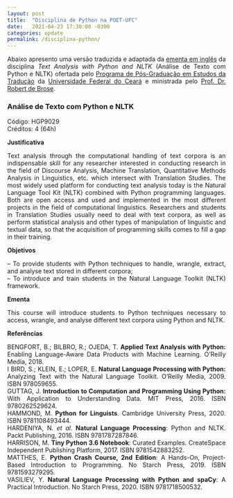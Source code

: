 ```yaml
---
layout: post
title:  "Disciplina de Python na POET-UFC"
date:   2021-04-23 17:30:00 -0300
categories: update
permalink: /disciplina-python/
---
```


<style>body {text-align: justify}</style>
Abaixo apresento uma versão traduzida e adaptada da [ementa em inglês][ementa] da disciplina <i>Text Analysis with Python and NLTK</i> (Análise de Texto com Python e NLTK) ofertada pelo [Programa de Pós-Graduação em Estudos da Tradução][poet] da [Universidade Federal do Ceará][ufc] e ministrada pelo [Prof. Dr. Robert de Brose][robert-lattes].

<h3>Análise de Texto com Python e NLTK</h3>
Código: HGP9029<br>
Créditos: 4 (64h)

<strong>Justificativa</strong><br>

<p>Text analysis through the computational handling of text corpora is an indispensable skill for any researcher interested in conducting research in the field of Discourse Analysis, Machine Translation, Quantitative Methods Analysis in Linguistics, etc. which intersect with Translation Studies. The most widely used platform for conducting text analysis today is the Natural Language Tool Kit (NLTK) combined with Python programming languages. Both are open access and used and implemented in the most different projects in the field of computational linguistics. Researchers and students in Translation Studies usually need to deal with text corpora, as well as perform statistical analysis and other types of manipulation of linguistic and textual data, so that the acquisition of programming skills comes to fill a gap in their training.</p>

<strong>Objetivos</strong><br>
<p>– To provide students with Python techniques to handle, wrangle, extract, and analyse text stored in different corpora;<br>
– To introduce and train students in the Natural Language Toolkit (NLTK) framework.</p>

<strong>Ementa</strong><br>
<p>This course will introduce students to Python techniques necessary to access, wrangle, and analyse different text corpora using Python and NLTK.</p>

<strong>Referências</strong><br>
<p>BENGFORT, B.; BILBRO, R.; OJEDA, T. <strong>Applied Text Analysis with Python:</strong> Enabling Language-Aware Data Products with Machine Learning. O’Reilly Media, 2018.<br>
I BIRD, S.; KLEIN, E.; LOPER, E. <strong>Natural Language Processing with Python:</strong> Analyzing Text with the Natural Language Toolkit. O’Reilly Media, 2009. ISBN 978059655.<br>
GUTTAG, J. <strong>Introduction to Computation and Programming Using Python:</strong> With Application to Understanding Data. MIT Press, 2016. ISBN 9780262529624.<br>
HAMMOND, M. <strong>Python for Linguists</strong>. Cambridge University Press, 2020. ISBN 9781108493444.<br>
HARDENIYA, N. <i>et al</i>. <strong>Natural Language Processing</strong>: Python and NLTK. Packt Publishing, 2016. ISBN 9781787287846.<br>
HARRISON, M. <strong>Tiny Python 3.6 Notebook</strong>: Curated Examples. CreateSpace Independent Publishing Platform, 2017. ISBN 9781542883252.<br>
MATTHES, E. <strong>Python Crash Course, 2nd Edition</strong>: A Hands-On, Project-Based Introduction to Programming. No Starch Press, 2019. ISBN 9781593279295.<br>
VASILIEV, Y. <strong>Natural Language Processing with Python and spaCy</strong>: A Practical Introduction. No Starch Press, 2020. ISBN 9781718500532.</p>

[poet]: https://ppgpoet.ufc.br/pt/
[ementa]: https://ppgpoet.ufc.br/pt/disciplinas-2/hgp9029-text-analysis-with-python-and-nltk/
[ufc]: http://www.ufc.br/
[robert-lattes]: http://lattes.cnpq.br/5686148504443158